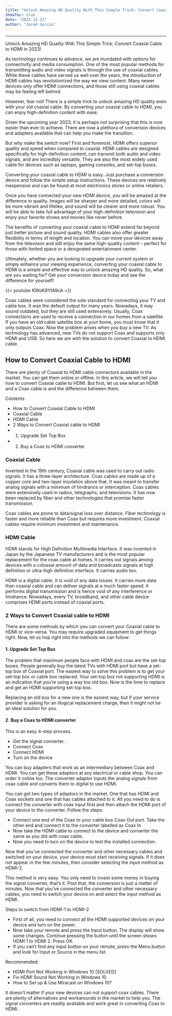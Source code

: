 ```yaml
---
title: "Unlock Amazing HD Quality With This Simple Trick: Convert Coaxial Cable to HDMI in 2023!"
ShowToc: true 
date: "2022-12-23"
author: "Jared Garcia"
---
```

*****
Unlock Amazing HD Quality With This Simple Trick: Convert Coaxial Cable to HDMI in 2023!

As technology continues to advance, we are inundated with options for connectivity and media consumption. One of the most popular methods for transmitting audio and video signals is through the use of coaxial cables. While these cables have served us well over the years, the introduction of HDMI cables has revolutionized the way we view content. Many newer devices only offer HDMI connections, and those still using coaxial cables may be feeling left behind.

However, fear not! There is a simple trick to unlock amazing HD quality even with your old coaxial cable. By converting your coaxial cable to HDMI, you can enjoy high-definition content with ease.

Given the upcoming year 2023, it is perhaps not surprising that this is now easier than ever to achieve. There are now a plethora of conversion devices and adapters available that can help you make the transition.

But why make the switch now? First and foremost, HDMI offers superior quality and speed when compared to coaxial. HDMI cables are designed specifically for high-definition content, can transmit both audio and video signals, and are incredibly versatile. They are also the most widely used cable for devices such as laptops, gaming consoles, and set-top boxes.

Converting your coaxial cable to HDMI is easy. Just purchase a conversion device and follow the simple setup instructions. These devices are relatively inexpensive and can be found at most electronics stores or online retailers.

Once you have connected your new HDMI device, you will be amazed at the difference in quality. Images will be sharper and more detailed, colors will be more vibrant and lifelike, and sound will be clearer and more robust. You will be able to take full advantage of your high-definition television and enjoy your favorite shows and movies like never before.

The benefits of converting your coaxial cable to HDMI extend far beyond just better picture and sound quality. HDMI cables also offer greater flexibility in terms of length and location. You can move your devices away from the television and still enjoy the same high-quality content – perfect for those with limited space or a designated entertainment center.

Ultimately, whether you are looking to upgrade your current system or simply enhance your viewing experience, converting your coaxial cable to HDMI is a simple and effective way to unlock amazing HD quality. So, what are you waiting for? Get your conversion device today and see the difference for yourself!

{{< youtube KWoK8YIA9cA >}} 



Coax cables were considered the sole standard for connecting your TV and cable box. It was the default output for many years. Nowadays, it may sound outdated, but they are still used extensively. Usually, Coax connections are used to receive a connection in our homes from a satellite. If you have an old cable satellite box at your home, you must know that it only outputs Coax. Now the problem arises when you buy a new TV. As technology has advanced, new TVs do not support Coax and supports only HDMI and USB. So here we are with the solution to convert Coaxial to HDMI cable. 
 

 
## How to Convert Coaxial Cable to HDMI
 
There are plenty of Coaxial to HDMI cable connectors available in the market. You can get them online or offline. In this article, we will tell you how to convert Coaxial cable to HDMI. But first, let us see what an HDMI and a Coax cable is and the difference between them.
 
Contents
 
- How to Convert Coaxial Cable to HDMI
 - Coaxial Cable
 - HDMI Cable
 - 2 Ways to Convert Coaxial cable to HDMI
 - 1. Upgrade Set Top Box
 - 2. Buy a Coax to HDMI converter

 
### Coaxial Cable
 
Invented in the 19th century, Coaxial cable was used to carry out radio signals. It has a three-layer architecture. Coax cables are made up of a copper core and two-layer insulation above that. It was meant to transfer analog signals with a minimum of hindrance or interception. Coax cables were extensively used in radios, telegraphs, and televisions. It has now been replaced by fiber and other technologies that promise faster transmission.
 
Coax cables are prone to data/signal loss over distance. Fiber technology is faster and more reliable than Coax but requires more investment. Coaxial cables require minimum investment and maintenance.
 
### HDMI Cable
 
HDMI stands for High Definition Multimedia Interface. It was invented in Japan by the Japanese TV manufacturers and is the most popular replacement for the coax cable at homes. It carries out signals among devices with a colossal amount of data and broadcasts signals at high definition or ultra-high definition interface. It carries audio too.
 
HDMI is a digital cable. It is void of any data losses. It carries more data than coaxial cable and can deliver signals at a much faster speed. It performs digital transmission and is hence void of any interference or hindrance. Nowadays, every TV, broadband, and other cable device comprises HDMI ports instead of coaxial ports.
 
### 2 Ways to Convert Coaxial cable to HDMI
 
There are some methods by which you can convert your Coaxial cable to HDMI or vice-versa. You may require upgraded equipment to get things right. Now, let us hop right into the methods we can follow:
 
#### 1. Upgrade Set Top Box
 
The problem that maximum people face with HDMI and coax are the set-top boxes. People generally buy the latest TVs with HDMI port but have a set-top box of Coaxial port. The easiest way to solve this problem is to get your set-top box or cable box replaced. Your set-top box not supporting HDMI is an indication that you’re using a way too old box. Now is the time to replace and get an HDMI supporting set-top box.
 
Replacing an old box for a new one is the easiest way, but if your service provider is asking for an illogical replacement charge, then it might not be an ideal solution for you.
 
#### 2. Buy a Coax to HDMI converter
 
This is an easy 4-step process.
 
- Get the signal converter.
 - Connect Coax
 - Connect HDMI
 - Turn on the device

 
You can buy adapters that work as an intermediary between Coax and HDMI. You can get these adaptors at any electrical or cable shop. You can order it online too. The converter adaptor inputs the analog signals from coax cable and converts them to digital to use HDMI.
 
You can get two types of adaptors in the market. One that has HDMI and Coax sockets and one that has cables attached to it. All you need to do is connect the converter with coax input first and then attach the HDMI port of your device to the converter. Follow the steps:
 
- Connect one end of the Coax to your cable box Coax Out port. Take the other end and connect it to the converter labelled as Coax In
 - Now take the HDMI cable to connect to the device and converter the same as you did with coax cable.
 - Now you need to turn on the device to test the installed connection.

 
Now that you’ve connected the converter and other necessary cables and switched on your device, your device must start receiving signals. If it does not appear in the few minutes, then consider selecting the input method as HDMI-2.
 
This method is very easy. You only need to invest some money in buying the signal converter, that’s it. Post that, the conversion is just a matter of minutes. Now that you’ve connected the converter and other necessary cables, you need to switch your device on and select the input method as HDMI.
 
Steps to switch from HDMI-1 to HDMI-2
 
- First of all, you need to connect all the HDMI supported devices on your device and turn on the power.
 - Now take your remote and press the Input button. The display will show some changes. Continue pressing the button until the screen shows HDMI 1 to HDMI 2. Press OK.
 - If you can’t find any input button on your remote, press the Menu button and look for Input or Source in the menu list.

 
Recommended:
 
- HDMI Port Not Working in Windows 10 [SOLVED]
 - Fix HDMI Sound Not Working in Windows 10
 - How to Set up & Use Miracast on Windows 10?

 
It doesn’t matter if your new devices can not support coax cables. There are plenty of alternatives and workarounds in the market to help you. The signal converters are readily available and work great in converting Coax to HDMI.




